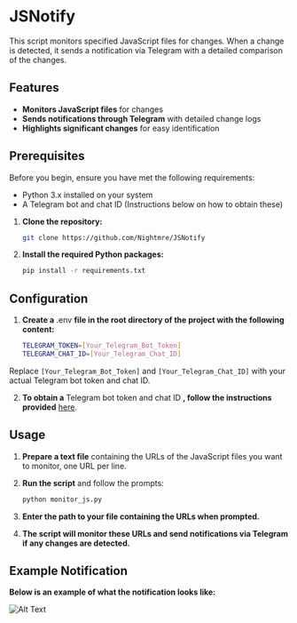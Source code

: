 # JSNotify

This script monitors specified JavaScript files for changes. When a change is detected, it sends a notification via Telegram with a detailed comparison of the changes.

## Features

- **Monitors JavaScript files** for changes
- **Sends notifications through Telegram** with detailed change logs
- **Highlights significant changes** for easy identification

## Prerequisites

Before you begin, ensure you have met the following requirements:

- Python 3.x installed on your system
- A Telegram bot and chat ID (Instructions below on how to obtain these)

1. **Clone the repository:**
   ```bash
   git clone https://github.com/Nightmre/JSNotify
2. **Install the required Python packages:**
   ```bash
   pip install -r requirements.txt
## Configuration
1. **Create a** .env **file in the root directory of the project with the following content:**
   ```bash
   TELEGRAM_TOKEN=[Your_Telegram_Bot_Token]
   TELEGRAM_CHAT_ID=[Your_Telegram_Chat_ID]
Replace `[Your_Telegram_Bot_Token]` and `[Your_Telegram_Chat_ID]` with your actual Telegram bot token and chat ID.

2. **To obtain a** Telegram bot token and chat ID **, follow the instructions provided** [here](https://blog.r0b.re/automation/bash/2020/06/30/setup-telegram-notifications-for-your-shell.html).

## Usage

1. **Prepare a text file** containing the URLs of the JavaScript files you want to monitor, one URL per line.

2. **Run the script** and follow the prompts:
   ```bash
   python monitor_js.py

3. **Enter the path to your file containing the URLs when prompted.**

4. **The script will monitor these URLs and send notifications via Telegram if any changes are detected.**

## Example Notification
**Below is an example of what the notification looks like:**

![Alt Text](https://i.imgur.com/o9IZJSG.png)
